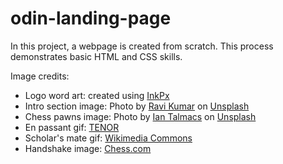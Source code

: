 # odin-landing-page

In this project, a webpage is created from scratch. This process demonstrates basic HTML and CSS skills.

Image credits:
- Logo word art: created using <a href="https://https://inkpx.com/">InkPx</a>
- Intro section image: Photo by <a href="https://unsplash.com/@vtr?utm_source=unsplash&utm_medium=referral&utm_content=creditCopyText">Ravi Kumar</a> on <a href="https://unsplash.com/photos/sKZYPerA5s0?utm_source=unsplash&utm_medium=referral&utm_content=creditCopyText">Unsplash</a>
- Chess pawns image: Photo by <a href="https://unsplash.com/@iantalmacs?utm_source=unsplash&utm_medium=referral&utm_content=creditCopyText">Ian Talmacs</a> on <a href="https://unsplash.com/photos/wr4CnlEg_5s?utm_source=unsplash&utm_medium=referral&utm_content=creditCopyText">Unsplash</a>
- En passant gif: <a href="https://tenor.com/en-GB/view/en-passant-gif-23851651">TENOR</a>
- Scholar's mate gif: <a href="https://commons.wikimedia.org/wiki/File:Scholars_mate_animation.gif">Wikimedia Commons</a>
- Handshake image: <a href="https://www.chess.com/news/view/coronavirus-shake-hands-before-chess-game">Chess.com</a>
  